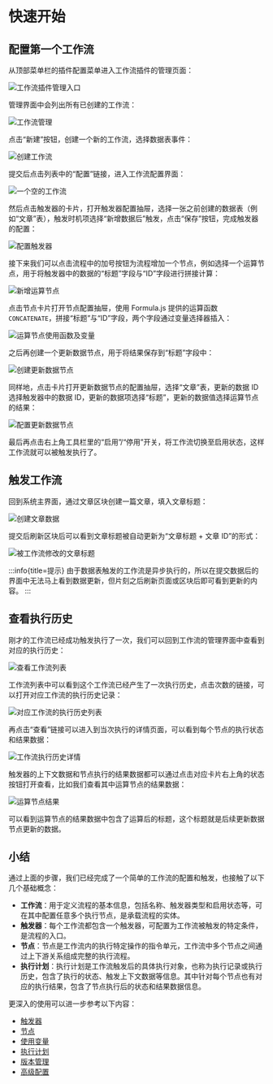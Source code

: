 # 快速开始

## 配置第一个工作流

从顶部菜单栏的插件配置菜单进入工作流插件的管理页面：

![工作流插件管理入口](https://static-docs.nocobase.com/20251027222721.png)

管理界面中会列出所有已创建的工作流：

![工作流管理](https://static-docs.nocobase.com/20251027222900.png)

点击“新建”按钮，创建一个新的工作流，选择数据表事件：

![创建工作流](https://static-docs.nocobase.com/20251027222951.png)

提交后点击列表中的“配置”链接，进入工作流配置界面：

![一个空的工作流](https://static-docs.nocobase.com/20251027223131.png)

然后点击触发器的卡片，打开触发器配置抽屉，选择一张之前创建的数据表（例如“文章”表），触发时机项选择“新增数据后”触发，点击“保存”按钮，完成触发器的配置：

![配置触发器](https://static-docs.nocobase.com/20251027224735.png)

接下来我们可以点击流程中的加号按钮为流程增加一个节点，例如选择一个运算节点，用于将触发器中的数据的“标题”字段与“ID”字段进行拼接计算：

![新增运算节点](https://static-docs.nocobase.com/20251027224842.png)

点击节点卡片打开节点配置抽屉，使用 Formula.js 提供的运算函数 `CONCATENATE`，拼接“标题”与“ID”字段，两个字段通过变量选择器插入：

![运算节点使用函数及变量](https://static-docs.nocobase.com/20251027224939.png)

之后再创建一个更新数据节点，用于将结果保存到“标题”字段中：

![创建更新数据节点](https://static-docs.nocobase.com/20251027232654.png)

同样地，点击卡片打开更新数据节点的配置抽屉，选择“文章”表，更新的数据 ID 选择触发器中的数据 ID，更新的数据项选择“标题”，更新的数据值选择运算节点的结果：

![配置更新数据节点](https://static-docs.nocobase.com/20251027232802.png)

最后再点击右上角工具栏里的“启用”/“停用”开关，将工作流切换至启用状态，这样工作流就可以被触发执行了。

## 触发工作流

回到系统主界面，通过文章区块创建一篇文章，填入文章标题：

![创建文章数据](https://static-docs.nocobase.com/20251027233004.png)

提交后刷新区块后可以看到文章标题被自动更新为“文章标题 + 文章 ID”的形式：

![被工作流修改的文章标题](https://static-docs.nocobase.com/20251027233043.png)

:::info{title=提示}
由于数据表触发的工作流是异步执行的，所以在提交数据后的界面中无法马上看到数据更新，但片刻之后刷新页面或区块后即可看到更新的内容。
:::

## 查看执行历史

刚才的工作流已经成功触发执行了一次，我们可以回到工作流的管理界面中查看到对应的执行历史：

![查看工作流列表](https://static-docs.nocobase.com/20251027233246.png)

工作流列表中可以看到这个工作流已经产生了一次执行历史，点击次数的链接，可以打开对应工作流的执行历史记录：

![对应工作流的执行历史列表](https://static-docs.nocobase.com/20251027233341.png)

再点击“查看”链接可以进入到当次执行的详情页面，可以看到每个节点的执行状态和结果数据：

![工作流执行历史详情](https://static-docs.nocobase.com/20251027233615.png)

触发器的上下文数据和节点执行的结果数据都可以通过点击对应卡片右上角的状态按钮打开查看，比如我们查看其中运算节点的结果数据：

![运算节点结果](https://static-docs.nocobase.com/20251027233635.png)

可以看到运算节点的结果数据中包含了运算后的标题，这个标题就是后续更新数据节点更新的数据。

## 小结

通过上面的步骤，我们已经完成了一个简单的工作流的配置和触发，也接触了以下几个基础概念：

- **工作流**：用于定义流程的基本信息，包括名称、触发器类型和启用状态等，可在其中配置任意多个执行节点，是承载流程的实体。
- **触发器**：每个工作流都包含一个触发器，可配置为工作流被触发的特定条件，是流程的入口。
- **节点**：节点是工作流内的执行特定操作的指令单元，工作流中多个节点之间通过上下游关系组成完整的执行流程。
- **执行计划**：执行计划是工作流触发后的具体执行对象，也称为执行记录或执行历史，包含了执行的状态、触发上下文数据等信息。其中针对每个节点也有对应的执行结果，包含了节点执行后的状态和结果数据信息。

更深入的使用可以进一步参考以下内容：

- [触发器](./triggers/index.md)
- [节点](./nodes/index.md)
- [使用变量](./advanced/variables.md)
- [执行计划](./advanced/executions.md)
- [版本管理](./advanced/revisions.md)
- [高级配置](./advanced/options.md)
